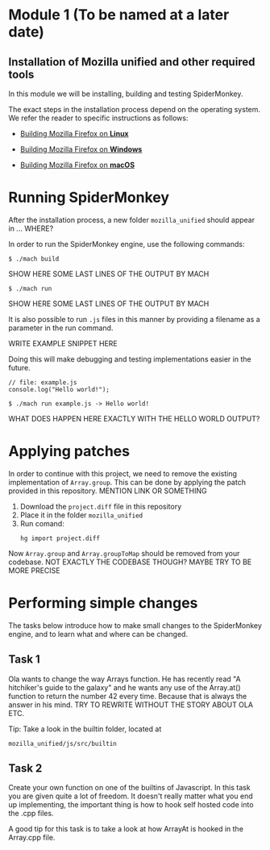 # Module 1 (To be named at a later date)

## Installation of Mozilla unified and other required tools

In this module we will be installing, building and testing SpiderMonkey.

The exact steps in the installation process depend on the operating system. We refer the reader to specific instructions as follows:

- [Building Mozilla Firefox on **Linux**](https://firefox-source-docs.mozilla.org/setup/linux_build.html#building-firefox-on-linux)

- [Building Mozilla Firefox on **Windows**](https://firefox-source-docs.mozilla.org/setup/linux_build.html#building-firefox-on-windows)

- [Building Mozilla Firefox on **macOS**](https://firefox-source-docs.mozilla.org/setup/linux_build.html#building-firefox-on-macos)

# Running SpiderMonkey

After the installation process, a new folder `mozilla_unified` should appear in ... WHERE?

In order to run the SpiderMonkey engine, use the following commands:

```
$ ./mach build
```

SHOW HERE SOME LAST LINES OF THE OUTPUT BY MACH

```
$ ./mach run
```

SHOW HERE SOME LAST LINES OF THE OUTPUT BY MACH

It is also possible to run `.js` files in this manner by providing a filename as a parameter in the run command.

WRITE EXAMPLE SNIPPET HERE

Doing this will make debugging and testing implementations easier in the future.


```JS
// file: example.js
console.log("Hello world!");
```
```
$ ./mach run example.js -> Hello world!
```

WHAT DOES HAPPEN HERE EXACTLY WITH THE HELLO WORLD OUTPUT?

# Applying patches

In order to continue with this project, we need to remove the existing implementation of `Array.group`.
This can be done by applying the patch provided in this repository. MENTION LINK OR SOMETHING

1. Download the `project.diff` file in this repository
2. Place it in the folder `mozilla_unified`
3. Run comand:
    ```
    hg import project.diff
    ```

Now `Array.group` and `Array.groupToMap` should be removed from your codebase. NOT EXACTLY THE CODEBASE THOUGH? MAYBE TRY TO BE MORE PRECISE

# Performing simple changes

The tasks below introduce how to make small changes to the SpiderMonkey engine, and to learn what and where can be changed.

## Task 1

Ola wants to change the way Arrays function. He has recently read "A hitchiker's guide to the galaxy" and he wants any use of the Array.at() function to return the number 42 every time. Because that is always the answer in his mind. 
TRY TO REWRITE WITHOUT THE STORY ABOUT OLA ETC.

Tip: Take a look in the builtin folder, located at 
```
mozilla_unified/js/src/builtin
```

## Task 2

Create your own function on one of the builtins of Javascript. 
In this task you are given quite a lot of freedom. It doesn't really matter what you end up implementing, the important thing is how to hook self hosted code into the .cpp files. 

A good tip for this task is to take a look at how ArrayAt is hooked in the Array.cpp file. 



